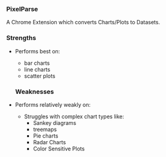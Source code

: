 ### PixelParse

A Chrome Extension which converts Charts/Plots to Datasets.

### Strengths

- Performs best on:
    - bar charts
    - line charts
    - scatter plots

  ### Weaknesses

- Performs relatively weakly on:
  - Struggles with complex chart types like:
      - Sankey diagrams
      - treemaps
      - Pie charts
      - Radar Charts
      - Color Sensitive Plots 
